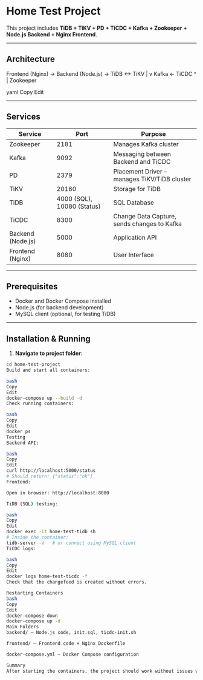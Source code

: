 # Home Test Project

This project includes **TiDB + TiKV + PD + TiCDC + Kafka + Zookeeper + Node.js Backend + Nginx Frontend**.

---

## Architecture

Frontend (Nginx) -> Backend (Node.js) -> TiDB <-> TiKV
|
v
Kafka <- TiCDC
^
|
Zookeeper

yaml
Copy
Edit

---

## Services

| Service           | Port           | Purpose |
|------------------|----------------|---------|
| Zookeeper         | 2181           | Manages Kafka cluster |
| Kafka             | 9092           | Messaging between Backend and TiCDC |
| PD                | 2379           | Placement Driver – manages TiKV/TiDB cluster |
| TiKV              | 20160          | Storage for TiDB |
| TiDB              | 4000 (SQL), 10080 (Status) | SQL Database |
| TiCDC             | 8300           | Change Data Capture, sends changes to Kafka |
| Backend (Node.js) | 5000           | Application API |
| Frontend (Nginx)  | 8080           | User Interface |

---

## Prerequisites

- Docker and Docker Compose installed
- Node.js (for backend development)
- MySQL client (optional, for testing TiDB)

---

## Installation & Running

1. **Navigate to project folder**:

```bash
cd home-test-project
Build and start all containers:

bash
Copy
Edit
docker-compose up --build -d
Check running containers:

bash
Copy
Edit
docker ps
Testing
Backend API:

bash
Copy
Edit
curl http://localhost:5000/status
# Should return: {"status":"ok"}
Frontend:

Open in browser: http://localhost:8080

TiDB (SQL) testing:

bash
Copy
Edit
docker exec -it home-test-tidb sh
# Inside the container:
tidb-server -V   # or connect using MySQL client
TiCDC logs:

bash
Copy
Edit
docker logs home-test-ticdc -f
Check that the changefeed is created without errors.

Restarting Containers
bash
Copy
Edit
docker-compose down
docker-compose up -d
Main Folders
backend/ – Node.js code, init.sql, ticdc-init.sh

frontend/ – Frontend code + Nginx Dockerfile

docker-compose.yml – Docker Compose configuration

Summary
After starting the containers, the project should work without issues with Frontend, Backend, and TiDB fully operational.